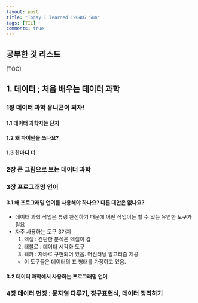 ```yaml
---
layout: post
title: "Today I learned 190407 Sun"
tags: [TIL]
comments: true
---
```


## 공부한 것 리스트

[TOC]

## 1. 데이터 ; 처음 배우는 데이터 과학
### 1장 데이터 과학 유니콘이 되자!
#### 1.1 데이터 과학자는 단지
#### 1.2 왜 파이썬을 쓰나요?
#### 1.3 한마디 더


### 2장 큰 그림으로 보는 데이터 과학
### 3장 프로그래밍 언어
#### 3.1 왜 프로그래밍 언어를 사용해야 하나요? 다른 대안은 없나요?
- 데이터 과학 작업은 튜링 완전하기 때문에 어떤 작업이든 할 수 있는 유연한 도구가 필요
- 자주 사용하는 도구 3가지
	1. 엑셀 : 간단한 분석은 엑셀이 갑
	2. 태블로 : 데이터 시각화 도구
	3. 웨카 : 자바로 구현되어 있음. 머신러닝 알고리즘 제공
	- 이 도구들은 데이터의 표 형태를 가정하고 있음.

#### 3.2 데이터 과학에서 사용하는 프로그래밍 언어

### 4장 데이터 먼징 : 문자열 다루기, 정규표현식, 데이터 정리하기